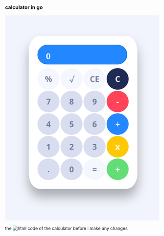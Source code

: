 ### calculator in go

![alt text](https://github.com/alihes/calc/blob/main/static/Screenshot_20240223_224955.png)


the ![html code](https://www.geeksforgeeks.org/html-calculator/) of the calculator before i make any changes

